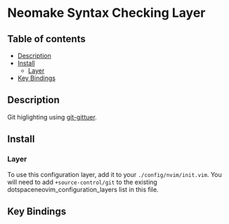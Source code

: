 # Neomake Syntax Checking Layer

## Table of contents

* [Description](#description)
* [Install](#install)
  * [Layer](#layer)
* [Key Bindings](#key-bindings)


## Description

Git higlighting using [git-gittuer](https://github.com/airblade/vim-gitgutter).


## Install

### Layer

To use this configuration layer, add it to your `./config/nvim/init.vim`. You will need to add `+source-control/git` to the existing dotspaceneovim_configuration_layers list in this file.


## Key Bindings

